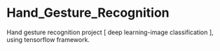 # Hand_Gesture_Recognition
Hand gesture recognition project [ deep learning-image classification ], using tensorflow framework.
